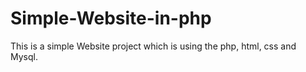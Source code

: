 # Simple-Website-in-php
This is a simple Website project which is using the php, html, css and Mysql.

